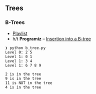 ## Trees

### B-Trees

* [Playlist](https://www.youtube.com/playlist?list=PL9xmBV_5YoZNFPPv98DjTdD9X6UI9KMHz)
* h/t **Programiz** – [Insertion into a B-tree](https://www.programiz.com/dsa/insertion-into-a-b-tree)

```
❯ python b_tree.py
Level 0: 2 5
Level 1: 0 1
Level 1: 3 4
Level 1: 6 7 8 9

2 is in the tree
9 is in the tree
11 is NOT in the tree
4 is in the tree
```
